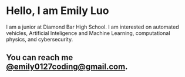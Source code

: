 <!DOCTYPE html>
<html>
<body>
  <h1>Hello, I am Emily Luo</h1>
  <p>I am a junior at Diamond Bar High School. I am interested on automated vehicles, Artificial Inteligence and Machine Learning, computational physics, and cybersecurity.</p>

 
<!--   <ul>
    <li>Coding:
      <ul>
        <li>AI/ML</li>
        <li>Web Dev</li>
        <li>iOS</li>
      </ul>
    </li>
    <li>Reading:
      <ul>
        <li>Harry Potter</li>
        <li>Classics</li>
        <li>Fantasy</li>
      </ul>
    </li>
    <li>Watching Sports</li>
  </ul>

  <h2>I am always open to collaborating and learning new things!</h2> -->

  <h2>You can reach me <a href="mailto:emily0127coding@gmail.com">@emily0127coding@gmail.com</a>.</h2>
</body>
</html>
